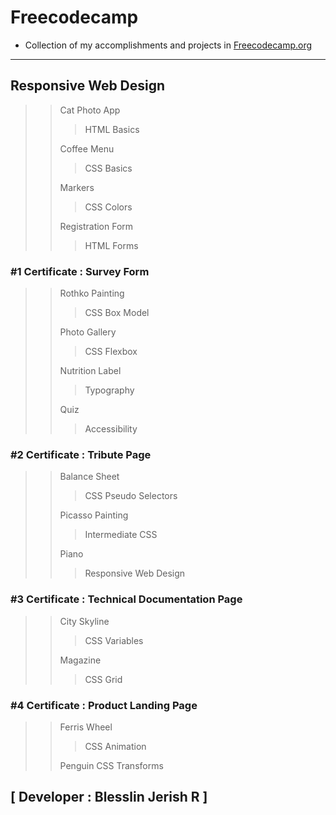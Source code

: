 # Freecodecamp

- Collection of my accomplishments and projects in <a href="https://freecodecamp.org"> Freecodecamp.org</a>

---

## Responsive Web Design

>>Cat Photo App
>>>HTML Basics
>>
>>Coffee Menu
>>>CSS Basics
>>
>>Markers
>>>CSS Colors
>>
>>Registration Form
>>>HTML Forms
>>
### #1 Certificate : Survey Form
>>
>>Rothko Painting
>>>CSS Box Model
>>
>>Photo  Gallery
>>>CSS Flexbox
>>
>>Nutrition Label
>>>Typography
>>
>>Quiz
>>>Accessibility
>>
### #2 Certificate : Tribute Page
>>
>>Balance Sheet
>>>CSS Pseudo Selectors
>>
>>Picasso Painting
>>>Intermediate CSS
>>
>>Piano
>>>Responsive Web Design
>>
### #3 Certificate : Technical Documentation Page
>>
>>City Skyline
>>>CSS Variables  
>>
>>Magazine
>>>CSS Grid
>>
### #4 Certificate : Product Landing Page
>>
>>Ferris Wheel
>>>CSS Animation
>>
>>Penguin
>>CSS Transforms

## [ Developer : Blesslin Jerish R ]
